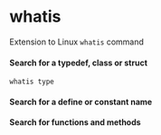 # whatis
Extension to Linux `whatis` command

#### Search for a typedef, class or struct

```
whatis type
```

#### Search for a define or constant name

#### Search for functions and methods
